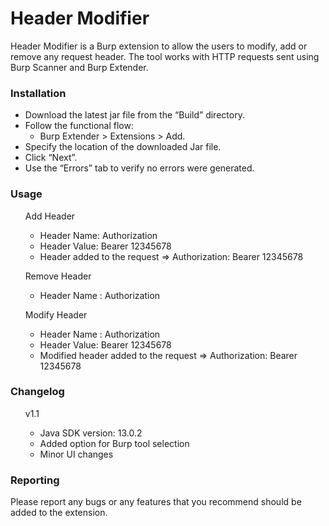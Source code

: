# Header Modifier
Header Modifier is a Burp extension to allow the users to modify, add or remove any request header. The tool works with HTTP requests sent using Burp Scanner and Burp Extender.
### Installation
* Download the latest jar file from the “Build” directory.
* Follow the functional flow:
    * Burp Extender > Extensions > Add.
* Specify the location of the downloaded Jar file.
* Click “Next”.
* Use the “Errors” tab to verify no errors were generated.

### Usage
<ul>Add Header
    <ul>
      <li>Header Name: Authorization</li>
      <li>Header Value: Bearer 12345678</li>
      <li>Header added to the request &rArr; Authorization: Bearer 12345678</li>
    </ul> 
</ul>
<ul>Remove Header
    <ul>
      <li>Header Name : Authorization</li>
    </ul> 
</ul>
<ul>Modify Header
    <ul>
      <li>Header Name : Authorization</li>
      <li>Header Value: Bearer 12345678</li>
      <li>Modified header added to the request &rArr; Authorization: Bearer 12345678</li>
    </ul> 
</ul>

### Changelog
<ul> v1.1
    <ul>
      <li>Java SDK version: 13.0.2</li>
      <li>Added option for Burp tool selection</li>
      <li>Minor UI changes</li>
    </ul> 
</ul> 

### Reporting
Please report any bugs or any features that you recommend should be added to the extension.
